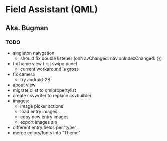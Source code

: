 
# Field Assistant (QML)
## Aka. Bugman


### TODO
- singleton naivgation
  - should fix double listener (onNavChanged: nav.onIndexChanged: {})
- fix home view first swipe panel
  - current workaround is gross
- fix camera
  - try android-28
- about view
- migrate qlist to qmlpropertylist
- create csvwriter to replace csvbuilder
- images:
    - image picker actions
    - load entry images
    - copy new entry images
    - export images zip
- different entry fields per 'type'
- merge colors/fonts into "Theme"
